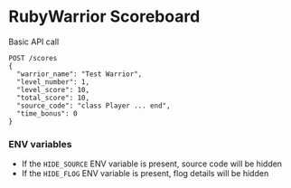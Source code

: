 RubyWarrior Scoreboard
======================

Basic API call

    POST /scores
    {
      "warrior_name": "Test Warrior",
      "level_number": 1,
      "level_score": 10,
      "total_score": 10,
      "source_code": "class Player ... end",
      "time_bonus": 0
    }
    
    
### ENV variables

* If the `HIDE_SOURCE` ENV variable is present, source code will be hidden
* If the `HIDE_FLOG` ENV variable is present, flog details will be hidden
